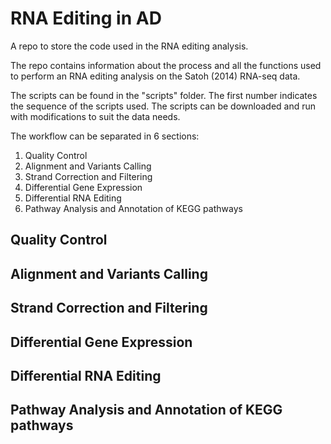 # RNA Editing in AD
A repo to store the code used in the RNA editing analysis.

The repo contains information about the process and all the functions used to perform an RNA editing analysis
on the Satoh (2014) RNA-seq data.

The scripts can be found in the "scripts" folder. The first number indicates the sequence of the scripts used.
The scripts can be downloaded and run with modifications to suit the data needs.

The workflow can be separated in 6 sections:

1. Quality Control
2. Alignment and Variants Calling
3. Strand Correction and Filtering
4. Differential Gene Expression
5. Differential RNA Editing
6. Pathway Analysis and Annotation of KEGG pathways

## Quality Control

## Alignment and Variants Calling

## Strand Correction and Filtering

## Differential Gene Expression

## Differential RNA Editing

## Pathway Analysis and Annotation of KEGG pathways

